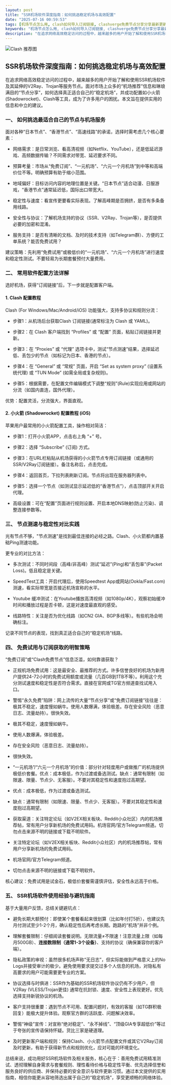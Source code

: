 ```yaml
---
layout: post
title: "SSR机场软件深度指南：如何挑选稳定机场与高效配置"
date: "2025-07-16 00:59:53"
tags: [机场节点怎么用, clash如何导入订阅链接, clashverge免费节点分享分享最新更新内容介绍, clash免费订阅链接网址下载网络, clash星遇官网进入, 免费节点地址, 节点购买主要网址]
keywords: "机场节点怎么用, clash如何导入订阅链接, clashverge免费节点分享分享最新更新内容介绍, clash免费订阅链接网址下载网络, clash星遇官网进入, 免费节点地址, 节点购买主要网址"
description: "在追求网络高效稳定访问的过程中，越来越多的用户开始了解和使用SSR机场软件及其延伸的V2Ray、Trojan等服务节点。面对市场上众多的“机场推荐”信息和琳琅满目的“节点分享”，如何选择真正适合自己的“稳定机场”，并成功配置如小火箭(Shadowrocket)、Clash等工具，成为了许多用户的困扰。本文旨在提供实用的信息和中立的建议。"
---
```


![Clash 推荐图](https://clashjd.github.io/assets/img/tiktok机场推荐.png)

## SSR机场软件深度指南：如何挑选稳定机场与高效配置

在追求网络高效稳定访问的过程中，越来越多的用户开始了解和使用SSR机场软件及其延伸的V2Ray、Trojan等服务节点。面对市场上众多的“机场推荐”信息和琳琅满目的“节点分享”，如何选择真正适合自己的“稳定机场”，并成功配置如小火箭(Shadowrocket)、Clash等工具，成为了许多用户的困扰。本文旨在提供实用的信息和中立的建议。

### 一、 如何挑选最适合自己的节点与机场服务

面对各种“日本节点”、“香港节点”、“高速线路”的承诺，选择时需考虑几个核心要素：

- 网络需求：是日常浏览、看高清视频（如Netflix、YouTube），还是低延迟游戏、高频数据传输？不同需求对带宽、延迟要求不同。

- 预算考量：市场从“免费订阅”、“一元机场”、“六元一个月机场”到中等和高端价位不等。明确预算有助于缩小范围。

- 地域偏好：目标访问内容的地理位置是关键。“日本节点”适合动漫、日服游戏，“香港节点”通常延迟低，国际出口带宽大。

- 稳定性与速度：看宣传更要看实际表现。了解高峰期是否拥挤，是否有多条备用线路。

- 安全性与协议：了解机场支持的协议（SSR、V2Ray、Trojan等），是否提供必要的加密和混淆。

- 服务支持：是否有清晰的文档、及时的技术支持（如Telegram群）、方便的工单系统？能否免费试用？

建议策略：先利用“免费试用”或极低价的“一元机场”、“六元一个月机场”进行速度和稳定性测试。不要轻易为长期套餐预付大量费用。

### 二、 常用软件配置方法详解

选好机场，获得“订阅链接”后，下一步就是配置客户端。

#### 1. Clash 配置教程

Clash (For Windows/Mac/Android/iOS) 功能强大，支持多协议和规则分流：

- 步骤1：从机场后台获取Clash 订阅链接(通常标注为 Clash 或 YAML)。

- 步骤2：在 Clash 客户端找到 “Profiles” 或 “配置” 页面，粘贴订阅链接并更新。

- 步骤3：在 “Proxies” 或 “代理” 选项卡中，测试“节点测速”结果，选择延迟低、丢包少的节点（如标记为日本、香港的节点）。

- 步骤4：在 “General” 或 “常规” 页面，开启 “Set as system proxy” (设置系统代理) 或 “TUN Mode” (如需全局或复杂规则)。

- 步骤5：根据需要，在配置文件编辑模式下调整“规则”(Rule)实现应用或网站的分流（如国内直连，国外代理）。

优势：配置灵活，分流强大，界面直观。

#### 2. 小火箭 (Shadowrocket) 配置教程 (iOS)

苹果用户最常用的小火箭配置工具，操作相对简洁：

- 步骤1：打开小火箭APP，点击右上角 “+” 号。

- 步骤2：选择 “Subscribe” (订阅) 方式。

- 步骤3：在URL栏粘贴从机场获得的小火箭节点专用订阅链接（或通用的SSR/V2Ray订阅链接）。备注名称后，点击完成。

- 步骤4：返回首页，下拉列表刷新订阅。节点将出现在服务器列表中。

- 步骤5：选择一个节点（如测试显示延迟低的“香港节点”），点击顶部开关开启代理。

- 高级设置：可在“配置”页面进行规则设置、开启本地DNS映射(防止污染)、调整连接参数等。

### 三、 节点测速与稳定性对比实践

光有节点不够，"节点测速"是找到最佳连接的必经之路。Clash、小火箭都内置基础Ping测速功能。

更专业的对比方法：

- 多次测试：不同时间段（高峰/非高峰）测试“延迟”(Ping)和“丢包率”(Packet Loss)。低且稳定是关键。

- SpeedTest工具：开启代理后，使用Speedtest App或网站(Ookla/Fast.com)测速，看实际带宽是否接近机场宣称的水平。

- Youtube 缓冲测试：在Youtube播放高清视频（如1080p/4K），观察初始缓冲时间和播放过程是否卡顿，这是对速度最直观的感受。

- 线路特性：关注是否为优化线路（如CN2 GIA、BGP多线等）。有些机场会明确标注。

记录不同节点的表现，找到真正适合自己的“稳定机场”线路。

### 四、 免费试用与订阅获取的明智策略

“免费订阅”或“Clash免费节点”信息泛滥，如何靠谱获取？

- 正规机场免费试用：这是最安全、最推荐的方式。许多信誉良好的机场为新用户提供24-72小时的免费试用额度或流量（几百GB到1TB不等）。利用这个充分测试速度和稳定性是否符合需求。直接在官网或TG官方频道查找试用入口。

- 警惕“永久免费”陷阱：网上流传的大量“节点分享”或“免费订阅链接”往往是：极其不稳定，速度慢如蜗牛。使用人数爆满，体验极差。存在安全风险（恶意日志、流量劫持）。很快失效。

- 极其不稳定，速度慢如蜗牛。

- 使用人数爆满，体验极差。

- 存在安全风险（恶意日志、流量劫持）。

- 很快失效。

- “一元机场”/“六元一个月机场”的价值：部分针对轻度用户或做推广的机场提供极低价套餐。优点：成本极低，作为过渡或备选测试。缺点：通常有限制（如限速、限量、节点少、无客服）。不要对其稳定性和速度抱过高期望。

- 优点：成本极低，作为过渡或备选测试。

- 缺点：通常有限制（如限速、限量、节点少、无客服）。不要对其稳定性和速度抱过高期望。

- 获取渠道：关注特定论坛（如V2EX相关板块、Reddit小众社区）内的机场推荐帖，常有用户分享新机场的免费试用码。机场官网/官方Telegram频道。切勿点击来源不明的链接或下载不明软件。

- 关注特定论坛（如V2EX相关板块、Reddit小众社区）内的机场推荐帖，常有用户分享新机场的免费试用码。

- 机场官网/官方Telegram频道。

- 切勿点击来源不明的链接或下载不明软件。

核心建议：免费试用是试金石，极低价套餐需谨慎评估，安全性永远高于价格。

### 五、 SSR机场软件使用经验与避坑指南

基于大量用户反馈，总结关键避坑点：

- 避免长期大额预付：即使某个套餐看起来很划算（比如年付打5折），也建议先月付测试至少1-2个月，确认稳定性后再考虑长期。跑路的“机场”并非个例。

- 理解套餐限制：仔细阅读套餐说明。无限流量≠不限速！注意流量上限（如每月500GB）、**连接数限制（通常1-3个设备）**、支持的协议（确保兼容你的客户端）。

- 隐私政策的审视：虽然很多机场声称“无日志”，但实际能做到严格意义上的No Logs并接受审计的极少。避免使用要求提交过多个人信息的机场，对隐私有高要求的用户可能需要更专业的方案。

- 协议选择与时俱进：SSR作为基础的SSR机场软件协议仍有不少用户，但V2Ray (VLESS/Trojan更佳) 通常在抗封锁、速度、安全性上表现更好。优先选择支持新锐协议的机场。

- 客户支持很重要：遇到节点不可用、配置问题时，有效的客服（如TG群积极回复）能极大提升体验。观察官方群的活跃度、问题解决效率。

- 警惕“神级”宣传：对宣称“绝对稳定”、“永不掉线”、“顶级GIA专享超低价”等过于夸张的宣传语保持怀疑。货比三家是硬道理。

- 及时更新客户端和规则：保持Clash、小火箭节点配置文件或其它V2Ray订阅及时更新，有助于获得新节点和规则优化，应对可能的环境变化。

总结来说，成功用好SSR机场软件及相关服务，核心在于：善用免费试用精准测试、透彻理解自身需求与套餐规则、理性看待价格与稳定性平衡、优先选择信誉和服务良好的供应商、并保持必要的安全意识与软件更新习惯。通过本文提供的实用指南，相信你能更从容地筛选出属于自己的“稳定机场”，享受更顺畅的网络体验。